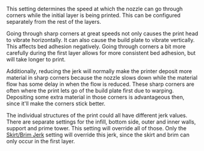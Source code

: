 This setting determines the speed at which the nozzle can go through corners while the initial layer is being printed. This can be configured separately from the rest of the layers.

Going through sharp corners at great speeds not only causes the print head to vibrate horizontally. It can also cause the build plate to vibrate vertically. This affects bed adhesion negatively. Going through corners a bit more carefully during the first layer allows for more consistent bed adhesion, but will take longer to print.

Additionally, reducing the jerk will normally make the printer deposit more material in sharp corners because the nozzle slows down while the material flow has some delay in when the flow is reduced. These sharp corners are often where the print lets go of the build plate first due to warping. Depositing some extra material in those corners is advantageous then, since it'll make the corners stick better.

The individual structures of the print could all have different jerk values. There are separate settings for the infill, bottom side, outer and inner walls, support and prime tower. This setting will override all of those. Only the [Skirt/Brim Jerk](jerk_skirt_brim.md) setting will override this jerk, since the skirt and brim can only occur in the first layer.